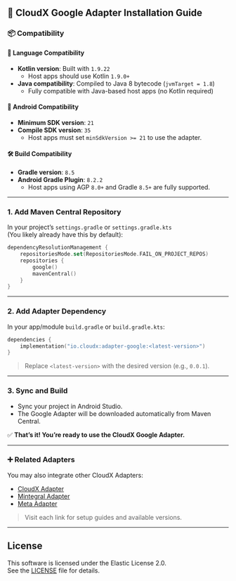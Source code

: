 ## 🚀 CloudX Google Adapter Installation Guide

### 📦 Compatibility

#### 🧩 Language Compatibility
- **Kotlin version**: Built with `1.9.22`
    - Host apps should use Kotlin `1.9.0+`
- **Java compatibility**: Compiled to Java 8 bytecode (`jvmTarget = 1.8`)
    - Fully compatible with Java-based host apps (no Kotlin required)

#### 📱 Android Compatibility
- **Minimum SDK version**: `21`
- **Compile SDK version**: `35`
    - Host apps must set `minSdkVersion >= 21` to use the adapter.

#### 🛠️ Build Compatibility
- **Gradle version**: `8.5`
- **Android Gradle Plugin**: `8.2.2`
    - Host apps using AGP `8.0+` and Gradle `8.5+` are fully supported.

---

### 1. Add Maven Central Repository

In your project’s `settings.gradle` or `settings.gradle.kts`  
(You likely already have this by default):

```kotlin
dependencyResolutionManagement {
    repositoriesMode.set(RepositoriesMode.FAIL_ON_PROJECT_REPOS)
    repositories {
        google()
        mavenCentral()
    }
}
```

---

### 2. Add Adapter Dependency

In your app/module `build.gradle` or `build.gradle.kts`:

```kotlin
dependencies {
    implementation("io.cloudx:adapter-google:<latest-version>")
}
```

> Replace `<latest-version>` with the desired version (e.g., `0.0.1`).

---

### 3. Sync and Build

* Sync your project in Android Studio.
* The Google Adapter will be downloaded automatically from Maven Central.

✅ **That’s it! You’re ready to use the CloudX Google Adapter.**

---

### ➕ Related Adapters

You may also integrate other CloudX Adapters:

- [CloudX Adapter](https://github.com/cloudx-xenoss/cloudexchange.android.adapter-cloudx)
- [Mintegral Adapter](https://github.com/cloudx-xenoss/cloudexchange.android.adapter-mintegral)
- [Meta Adapter](https://github.com/cloudx-xenoss/cloudexchange.android.adapter-meta)

> Visit each link for setup guides and available versions.

---

## License

This software is licensed under the Elastic License 2.0.  
See the [LICENSE](./LICENSE) file for details.
